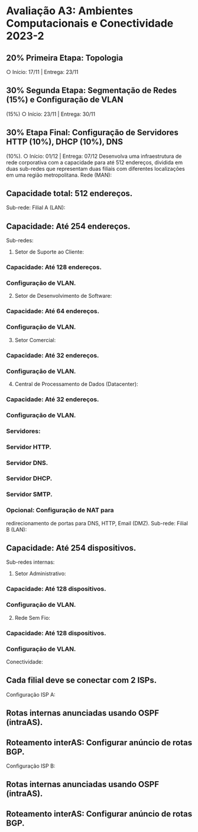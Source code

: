 # Avaliação A3: Ambientes Computacionais e Conectividade 2023-2

## 20% Primeira Etapa: Topologia
○ Início: 17/11 | Entrega: 23/11
## 30% Segunda Etapa: Segmentação de Redes (15%) e Configuração de VLAN
(15%)
○ Início: 23/11 | Entrega: 30/11
## 30% Etapa Final: Configuração de Servidores HTTP (10%), DHCP (10%), DNS
(10%).
○ Início: 01/12 | Entrega: 07/12
Desenvolva uma infraestrutura de rede corporativa com a capacidade para até 512
endereços, dividida em duas sub-redes que representam duas filiais com diferentes
localizações em uma região metropolitana.
Rede (MAN):
## Capacidade total: 512 endereços.
Sub-rede: Filial A (LAN):
## Capacidade: Até 254 endereços.
Sub-redes:
1. Setor de Suporte ao Cliente:
### Capacidade: Até 128 endereços.
### Configuração de VLAN.
2. Setor de Desenvolvimento de Software:
### Capacidade: Até 64 endereços.
### Configuração de VLAN.
3. Setor Comercial:
### Capacidade: Até 32 endereços.
### Configuração de VLAN.
4. Central de Processamento de Dados (Datacenter):
### Capacidade: Até 32 endereços.
### Configuração de VLAN.
### Servidores:
### Servidor HTTP.
### Servidor DNS.
### Servidor DHCP.
### Servidor SMTP.
### Opcional: Configuração de NAT para
redirecionamento de portas para DNS, HTTP,
Email (DMZ).
Sub-rede: Filial B (LAN):
## Capacidade: Até 254 dispositivos.
Sub-redes internas:
1. Setor Administrativo:
### Capacidade: Até 128 dispositivos.
### Configuração de VLAN.
2. Rede Sem Fio:
### Capacidade: Até 128 dispositivos.
### Configuração de VLAN.
Conectividade:
## Cada filial deve se conectar com 2 ISPs.
Configuração ISP A:
## Rotas internas anunciadas usando OSPF (intraAS).
## Roteamento interAS: Configurar anúncio de rotas BGP.
Configuração ISP B:
## Rotas internas anunciadas usando OSPF (intraAS).
## Roteamento interAS: Configurar anúncio de rotas BGP.